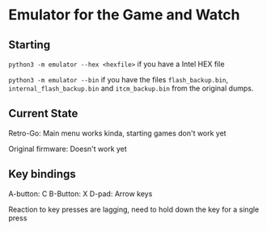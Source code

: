 # Emulator for the Game and Watch

## Starting

`python3 -m emulator --hex <hexfile>` if you have a Intel HEX file

`python3 -m emulator --bin` if you have the files `flash_backup.bin`, `internal_flash_backup.bin` and `itcm_backup.bin` from the original dumps.

## Current State

Retro-Go: Main menu works kinda, starting games don't work yet

Original firmware: Doesn't work yet

## Key bindings

A-button: C
B-Button: X
D-pad: Arrow keys

Reaction to key presses are lagging, need to hold down the key for a single press

